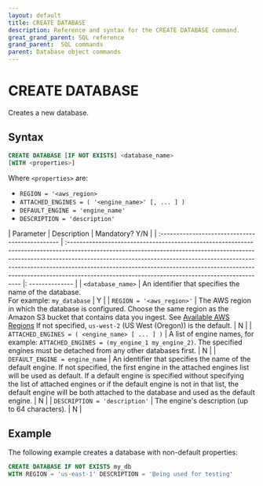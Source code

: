```yaml
---
layout: default
title: CREATE DATABASE
description: Reference and syntax for the CREATE DATABASE command.
great_grand_parent: SQL reference
grand_parent:  SQL commands
parent: Database object commands
---
```


# CREATE DATABASE
Creates a new database.

## Syntax

```sql
CREATE DATABASE [IF NOT EXISTS] <database_name>
[WITH <properties>]
```

Where `<properties>` are:

* `REGION = '<aws_region>`
* `ATTACHED_ENGINES = ( '<engine_name>' [, ... ] )`
* `DEFAULT_ENGINE = 'engine_name'`
* `DESCRIPTION = 'description'`


| Parameter                                      | Description                     | Mandatory? Y/N |
| :---------------------------------------------- | :--------------------------------------------------------------------------------------------------------------------------------------------------------------------------------------------------------------------------------------------------------------------------------------------------------------------------------------------------------------------------------------- |: -------------- |
| `<database_name>`                              | An identifier that specifies the name of the database.<br>For example: `my_database`                                                                                                                                                                                                                                                                                  | Y              |
| `REGION = '<aws_region>'`                      | The AWS region in which the database is configured. Choose the same region as the Amazon S3 bucket that contains data you ingest. See [Available AWS Regions](../../general-reference/available-regions.md) If not specified, `us-west-2` (US West (Oregon)) is the default.                                                                                                                                                                                                                                                       | N              |
| `ATTACHED_ENGINES = ( <engine_name> [ ... ] )` | A list of engine names, for example: `ATTACHED_ENGINES = (my_engine_1 my_engine_2)`. The specified engines must be detached from any other databases first.                                                                                                                                                                                                     | N              |
| `DEFAULT_ENGINE = engine_name`                 | An identifier that specifies the name of the default engine. If not specified, the first engine in the attached engines list will be used as default. If a default engine is specified without specifying the list of attached engines or if the default engine is not in that list, the default engine will be both attached to the database and used as the default engine. | N              |
| `DESCRIPTION = 'description'`                  | The engine's description (up to 64 characters).                                                                                                                                                                                                                                                                                                                                         | N              |

## Example
The following example creates a database with non-default properties: 
```sql
CREATE DATABASE IF NOT EXISTS my_db
WITH REGION = 'us-east-1' DESCRIPTION = 'Being used for testing'
```
